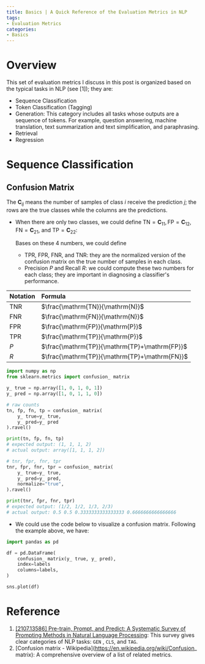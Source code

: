 ```yaml
---
title: Basics | A Quick Reference of the Evaluation Metrics in NLP
tags: 
- Evaluation Metrics
categories:
- Basics
---
```


# Overview

This set of evaluation metrics I discuss in this post is organized based on the typical tasks in NLP (see [1]); they are:

- Sequence Classification
- Token Classification (Tagging)
- Generation: This category includes all tasks whose outputs are a sequence of tokens. For example, question answering, machine translation, text summarization and text simplification, and paraphrasing.
- Retrieval
- Regression

# Sequence Classification

## Confusion Matrix

The $\mathbf{C}_ {ij}$ means the number of samples of class $i$ receive the prediction $j$; the rows are the true classes while the columns are the predictions.

- When there are only two classes, we could define $\mathrm{TN} = {\mathbf{C}}_{11}, \mathrm{FP}={\mathbf{C}}_{12}, \mathrm{FN}={\mathbf{C}}_{21}$, and $\mathrm{TP}={\mathbf{C}}_{22}$:
    
    Bases on these 4 numbers, we could define

    - $\mathrm{TPR}$, $\mathrm{FPR}$, $\mathrm{FNR}$, and $\mathrm{TNR}$: they are the normalized version of the confusion matrix on the true number of samples in each class. 
    - Precision $P$ and Recall $R$: we could compute these two numbers for each class; they are important in diagnosing a classifier's performance.


| Notation       | Formula                                       |
| :------------- | :-------------------------------------------- | 
| $\mathrm{TNR}$ | $\frac{\mathrm{TN}}{\mathrm{N}}$              |   
| $\mathrm{FNR}$ | $\frac{\mathrm{FN}}{\mathrm{N}}$              |   
| $\mathrm{FPR}$ | $\frac{\mathrm{FP}}{\mathrm{P}}$              | 
| $\mathrm{TPR}$ | $\frac{\mathrm{TP}}{\mathrm{P}}$              |
| $P$            | $\frac{\mathrm{TP}}{\mathrm{TP}+\mathrm{FP}}$ |
| $R$            | $\frac{\mathrm{TP}}{\mathrm{TP}+\mathrm{FN}}$ |


```python
import numpy as np
from sklearn.metrics import confusion_ matrix

y_ true = np.array([1, 0, 1, 0, 1])
y_ pred = np.array([1, 0, 1, 1, 0])

# raw counts
tn, fp, fn, tp = confusion_ matrix(
    y_ true=y_ true,
    y_ pred=y_ pred
).ravel()

print(tn, fp, fn, tp)
# expected output: (1, 1, 1, 2)
# actual output: array([1, 1, 1, 2])

# tnr, fpr, fnr, tpr
tnr, fpr, fnr, tpr = confusion_ matrix(
    y_ true=y_ true,
    y_ pred=y_ pred,
    normalize="true",
).ravel()

print(tnr, fpr, fnr, tpr)
# expected output: (1/2, 1/2, 1/3, 2/3)
# actual output: 0.5 0.5 0.3333333333333333 0.6666666666666666

```

- We could use the code below to visualize a confusion matrix. Following the example above, we have:

```python
import pandas as pd

df = pd.DataFrame(
    confusion_ matrix(y_ true, y_ pred),
    index=labels
    columns=labels,
)

sns.plot(df)

```

# Reference

1. [[2107.13586] Pre-train, Prompt, and Predict: A Systematic Survey of Prompting Methods in Natural Language Processing](https://arxiv.org/abs/2107.13586): This survey gives clear categories of NLP tasks: `GEN` , `CLS`, and `TAG`.
2. [Confusion matrix - Wikipedia](https://en.wikipedia.org/wiki/Confusion_ matrix): A comprehensive overview of a list of related metrics.